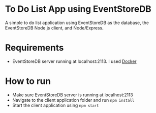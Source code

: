 # To Do List App using EventStoreDB
A simple to do list application using EventStoreDB as the database, the EventStoreDB Node.js client, and Node/Express.

# Requirements
- EventStoreDB server running at localhost:2113. I used [Docker](https://hub.docker.com/r/eventstore/eventstore)

# How to run
- Make sure EventStoreDB server is running at localhost:2113
- Navigate to the client application folder and run ```npm install```
- Start the client application using ```npm start```

